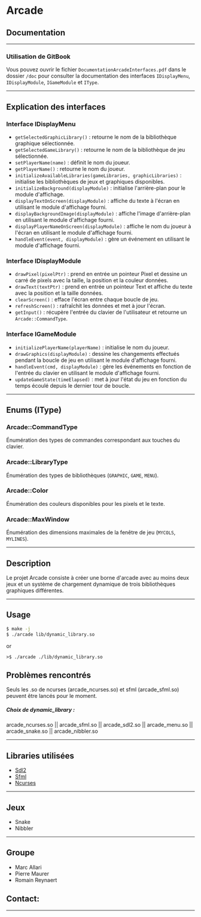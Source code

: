 # Arcade

## Documentation

---

### Utilisation de GitBook

Vous pouvez ouvrir le fichier `DocumentationArcadeInterfaces.pdf` dans le dossier `/doc` pour consulter la documentation des interfaces `IDisplayMenu`, `IDisplayModule`, `IGameModule` et `IType`.

---

## Explication des interfaces

### Interface IDisplayMenu
- `getSelectedGraphicLibrary()` : retourne le nom de la bibliothèque graphique sélectionnée.
- `getSelectedGameLibrary()` : retourne le nom de la bibliothèque de jeu sélectionnée.
- `setPlayerName(name)` : définit le nom du joueur.
- `getPlayerName()` : retourne le nom du joueur.
- `initializeAvailableLibraries(gameLibraries, graphicLibraries)` : initialise les bibliothèques de jeux et graphiques disponibles.
- `initializeBackground(displayModule)` : initialise l'arrière-plan pour le module d'affichage.
- `displayTextOnScreen(displayModule)` : affiche du texte à l'écran en utilisant le module d'affichage fourni.
- `displayBackgroundImage(displayModule)` : affiche l'image d'arrière-plan en utilisant le module d'affichage fourni.
- `displayPlayerNameOnScreen(displayModule)` : affiche le nom du joueur à l'écran en utilisant le module d'affichage fourni.
- `handleEvent(event, displayModule)` : gère un événement en utilisant le module d'affichage fourni.

### Interface IDisplayModule
- `drawPixel(pixelPtr)` : prend en entrée un pointeur Pixel et dessine un carré de pixels avec la taille, la position et la couleur données.
- `drawText(textPtr)` : prend en entrée un pointeur Text et affiche du texte avec la position et la taille données.
- `clearScreen()` : efface l'écran entre chaque boucle de jeu.
- `refreshScreen()` : rafraîchit les données et met à jour l'écran.
- `getInput()` : récupère l'entrée du clavier de l'utilisateur et retourne un `Arcade::CommandType`.

### Interface IGameModule
- `initializePlayerName(playerName)` : initialise le nom du joueur.
- `drawGraphics(displayModule)` : dessine les changements effectués pendant la boucle de jeu en utilisant le module d'affichage fourni.
- `handleEvent(cmd, displayModule)` : gère les événements en fonction de l'entrée du clavier en utilisant le module d'affichage fourni.
- `updateGameState(timeElapsed)` : met à jour l'état du jeu en fonction du temps écoulé depuis le dernier tour de boucle.

---

## Enums (IType)

### Arcade::CommandType
Énumération des types de commandes correspondant aux touches du clavier.

### Arcade::LibraryType
Énumération des types de bibliothèques (`GRAPHIC`, `GAME`, `MENU`).

### Arcade::Color
Énumération des couleurs disponibles pour les pixels et le texte.

### Arcade::MaxWindow
Énumération des dimensions maximales de la fenêtre de jeu (`MYCOLS`, `MYLINES`).

---

## Description
Le projet Arcade consiste à créer une borne d'arcade avec au moins deux jeux et un système de chargement dynamique de trois bibliothèques graphiques différentes.

---

## Usage
```bash
$ make -j
$ ./arcade lib/dynamic_library.so
```
or
```
>$ ./arcade ./lib/dynamic_library.so
```

## Problèmes rencontrés
Seuls les .so de ncurses (arcade_ncurses.so) et sfml (arcade_sfml.so) peuvent être lancés pour le moment.

##### Choix de dynamic_library :
arcade_ncurses.so || arcade_sfml.so || arcade_sdl2.so || arcade_menu.so || arcade_snake.so || arcade_nibbler.so

---
## Libraries utilisées

- [Sdl2](https://www.libsdl.org/)
- [Sfml](https://www.sfml-dev.org/index-fr.php)
- [Ncurses](https://www.cyberciti.biz/faq/linux-install-ncurses-library-headers-on-debian-ubuntu-centos-fedora/)
---
## Jeux

- Snake
- Nibbler
---

## Groupe
- Marc Allari
- Pierre Maurer
- Romain Reynaert

## Contact:
---
